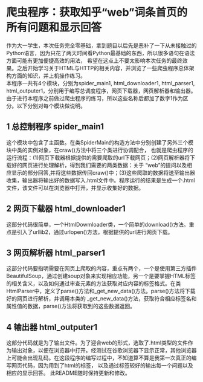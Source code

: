 # 爬虫程序：获取知乎“web”词条首页的所有问题和显示回答
作为大一学生，本次任务完全零基础，拿到题目以后先是恶补了一下从未接触过的Python语言，因为只花了两天时间看Python最基础的东西，所以很多语句在语法方面可能有更加便捷高效的用法，
  希望在这点上不要太影响本次任务的最终效果。之后开始学习关于HTML与HTTP的相关内容，并浏览了一些爬虫程序总体架构方面的知识，并上机操作练习。\
本程序一共有4个模块，分别为spider_main1, html_downloader1, html_parser1, html_outputer1，分别用于编写总调度程序，网页下载器，网页解析器和输出器。
由于进行本程序之前做过爬虫程序的练习，所以这些名称后都加了数字1作为区分。以下分别对每个模块做说明。

## 1 总控制程序 spider_main1
这个模块中包含了主函数。在类SpiderMain的构造方法中分别创建了另外三个模块中类的实例对象，在craw()方法中将三个类进行协调配合，
  也就是爬虫程序的运行流程：(1)网页下载器根据提供的需要爬取的url下载网页；(2)网页解析器将下载好的网页进行处理解析，得到我们需要的两类数据：关于
  “web”的提问以及相应显示的部分回答,并将这些数据传回craw()中；(3)这些爬取的数据将送至输出器收集，输出器将输出好的数据写入.html文件中。程序运行的结果是生成一个.html文件，该文件可以在浏览器中打开，并显示收集好的数据。
## 2 网页下载器 html_downloader1
这部分代码很简单，一个HtmlDowmloader类，一个简单的download()方法。重点是引入了urllib2，通过urlopen()方法，根据提供的url进行网页下载。
## 3 网页解析器 html_parser1
这部分代码要指明需要在网页上爬取的内容，重点有两个，一个是使用第三方插件BeautifulSoup，通过创建soup对象来实现相应功能，另一个是要掌握HTML标签的相关含义，以及如何通过审查元素的方法获取对应内容的标签格式。在类HtmlParser中，定义了parse()方法和_get_new_data()方法。parse()方法将下载好的网页进行解析，并调用本类的
  _get_new_data()方法，获取符合相应标签名和属性值的数据，parse()方法将获取到的这些数据返回。
## 4 输出器 html_outputer1
这部分代码就是为了输出文件。为了迎合web的形式，选取了.html类型的文件作为输出对象，以便在浏览器中打开。经测试在谷歌浏览器下显示正常，其他浏览器上可能会出现乱码。在这段程序的编写过程中，不知道算不算是我第一次真正的编写网页代码，因为用到了html的标签，
以及通过<table>标签较好的输出每一个问题以及相应的显示回答。
此README随时保持更新和修改。
